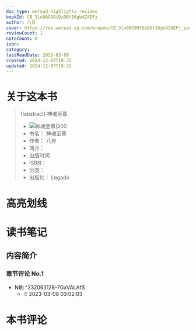 ```yaml
---
doc_type: weread-highlights-reviews
bookId: CB_3lo9AG99tDzD6f16gb4Z4EPj
author: 八异
cover: https://res.weread.qq.com/wrepub/CB_3lo9AG99tDzD6f16gb4Z4EPj_parsecover
reviewCount: 1
noteCount: 0
isbn: 
category: 
lastReadDate: 2023-03-08
created: 2024-12-07T19:32
updated: 2024-12-07T19:32
---
```

# 关于这本书
> [!abstract] 神魂至尊
> - ![ 神魂至尊|200](https://res.weread.qq.com/wrepub/CB_3lo9AG99tDzD6f16gb4Z4EPj_parsecover)
> - 书名： 神魂至尊
> - 作者： 八异
> - 简介： 
> - 出版时间 
> - ISBN： 
> - 分类： 
> - 出版社： Legado

# 高亮划线

# 读书笔记

## 内容简介

### 章节评论 No.1
- N刷 ^232063128-7GxVALAfS
    - ⏱ 2023-03-08 03:02:03    
# 本书评论
